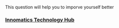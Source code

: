This question will help you to imporve yourself better 

### [Innomatics Technology Hub](www.innomaics.in)
